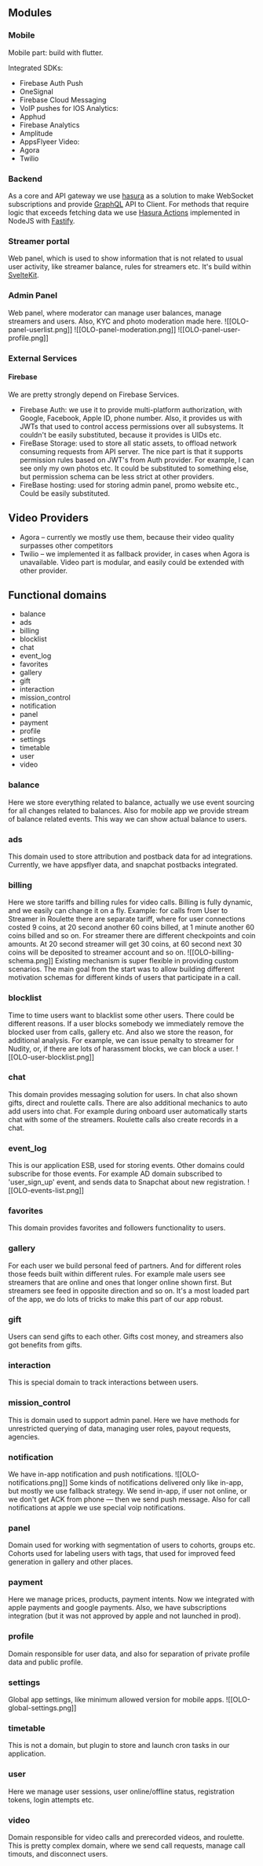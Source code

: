 
## Modules
### Mobile
Mobile part: build with flutter.

Integrated SDKs:
- Firebase Auth
Push
- OneSignal
- Firebase Cloud Messaging
- VoIP pushes for IOS
Analytics:
- Apphud
- Firebase Analytics
- Amplitude
- AppsFlyeer
Video:
- Agora
- Twilio

### Backend
As a core and API gateway we use [hasura](https://hasura.io/) as a solution to make WebSocket subscriptions and provide [GraphQL](https://graphql.org/) API to Client.
For methods that require logic that exceeds fetching data we use [Hasura Actions](https://hasura.io/docs/latest/actions/overview/) implemented in NodeJS with [Fastify](https://fastify.dev/).
### Streamer portal
Web panel, which is used to show information that is not related to usual user activity, like streamer balance, rules for streamers etc. It's build within [SvelteKit](https://kit.svelte.dev/).

### Admin Panel
Web panel, where moderator can manage user balances, manage streamers and users. Also, KYC and photo moderation made here.
![[OLO-panel-userlist.png]]
![[OLO-panel-moderation.png]]
![[OLO-panel-user-profile.png]]
### External Services
#### Firebase
We are pretty strongly depend on Firebase Services.
- Firebase Auth: we use it to provide multi-platform authorization, with Google, Facebook, Apple ID, phone number.  Also, it provides us with JWTs that used to control access permissions over all subsystems. It couldn't be easily substituted, because it provides is UIDs etc.
- FireBase Storage: used to store all static assets, to offload network consuming requests from API server. The nice part is that it supports permission rules based on JWT's from Auth provider. For example, I can see only my own photos etc. It could be substituted to something else, but permission schema can be less strict at other providers.
- FireBase hosting: used for storing admin panel, promo website etc., Could be easily substituted.

## Video Providers
- Agora – currently we mostly use them, because their video quality surpasses other competitors
- Twilio – we implemented it as fallback provider, in cases when Agora is unavailable.
Video part is modular, and easily could be extended with other provider.

## Functional domains
- balance
- ads
- billing
- blocklist
- chat
- event_log
- favorites
- gallery
- gift
- interaction
- mission_control
- notification
- panel
- payment
- profile
- settings
- timetable
- user
- video

### balance
Here we store everything related to balance, actually we use event sourcing for all changes related to balances. Also for mobile app we provide stream of balance related events. This way we can show actual balance to users.
### ads
This domain used to store attribution and postback data for ad integrations. Currently, we have appsflyer data, and snapchat postbacks integrated.

### billing
Here we store tariffs and billing rules for video calls. Billing is fully dynamic, and we easily can change it on a fly.
Example: for calls from User to Streamer in Roulette there are separate tariff, where for user connections costed 9 coins, at 20 second another 60 coins billed, at 1 minute another 60 coins billed and so on. For streamer there are different checkpoints and coin amounts. At 20 second streamer will get 30 coins, at 60 second next 30 coins will be deposited to streamer account and so on.
![[OLO-billing-schema.png]]
Existing mechanism is super flexible in providing custom scenarios. The main goal from the start was to allow building different motivation schemas for different kinds of users that participate in a call.

### blocklist
Time to time users want to blacklist some other users. There could be different reasons. If a user blocks somebody we immediately remove the blocked user from calls, gallery etc. And also we store the reason, for additional analysis. For example, we can issue penalty to streamer for Nudity, or, if there are lots of harassment blocks, we can block a user.
![[OLO-user-blocklist.png]]

### chat
This domain provides messaging solution for users. In chat also shown gifts, direct and roulette calls. There are also additional mechanics to auto add users into chat. For example during onboard user automatically starts chat with some of the streamers. Roulette calls also create records in a chat. 
### event_log
This is our application ESB, used for storing events. Other domains could subscribe for those events. For example AD domain subscribed to 'user_sign_up' event, and sends data to Snapchat about new registration.
![[OLO-events-list.png]]
### favorites
This domain provides favorites and followers functionality to users.
### gallery
For each user we build personal feed of partners. And for different roles those feeds built within different rules. For example male users see streamers that are online and ones that longer online shown first. But streamers see feed in opposite direction and so on. It's a most loaded part of the app, we do lots of tricks to make this part of our app robust.

### gift
Users can send gifts to each other. Gifts cost money, and streamers also got benefits from gifts.

### interaction
This is special domain to track interactions between users.

### mission_control
This is domain used to support admin panel. Here we have methods for unrestricted querying of data, managing user roles, payout requests, agencies. 

### notification
We have in-app notification and push notifications.
![[OLO-notifications.png]]
Some kinds of notifications delivered only like in-app, but mostly we use fallback strategy. We send in-app, if user not online, or we don't get ACK from phone — then we send push message. Also for call notifications at apple we use special voip notifications.

### panel
Domain used for working with segmentation of users to cohorts, groups etc. Cohorts used for labeling users with tags, that used for improved feed generation in gallery and other places.

### payment
Here we manage prices, products, payment intents. Now we integrated with apple payments and google payments. Also, we have subscriptions integration (but it was not approved by apple and not launched in prod).

### profile
Domain responsible for user data, and also for separation of private profile data and public profile.

### settings
Global app settings, like minimum allowed version for mobile apps. 
![[OLO-global-settings.png]]

### timetable
This is not a domain, but plugin to store and launch cron tasks in our application.
### user
Here we manage user sessions, user online/offline status, registration tokens, login attempts etc.

### video
Domain responsible for video calls and prerecorded videos, and roulette. This is pretty complex domain, where we send call requests, manage call timouts, and disconnect users.